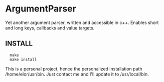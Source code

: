 ArgumentParser
==============

Yet another argument parser, written and accessible in c++. Enables short and long keys, callbacks and value targets.

INSTALL
-------
```
  make
  make install
```

This is a personal project, hence the personalized installation path /home/elor/usr/bin.
Just contact me and I'll update it to /usr/local/bin.
